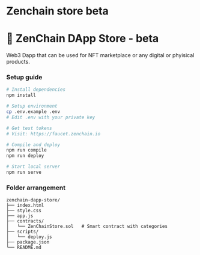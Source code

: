 # Zenchain store beta

# 🛒 ZenChain DApp Store - beta
Web3 Dapp that can be used for NFT marketplace or any digital or phyisical products.

### **Setup guide**

```bash
# Install dependencies
npm install

# Setup environment
cp .env.example .env
# Edit .env with your private key

# Get test tokens
# Visit: https://faucet.zenchain.io

# Compile and deploy
npm run compile
npm run deploy

# Start local server
npm run serve
```

### **Folder arrangement** ###
```
zenchain-dapp-store/
├── index.html               
├── style.css                
├── app.js                  
├── contracts/
│   └── ZenChainStore.sol   # Smart contract with categories
├── scripts/
│   └── deploy.js           
├── package.json            
└── README.md               
```
